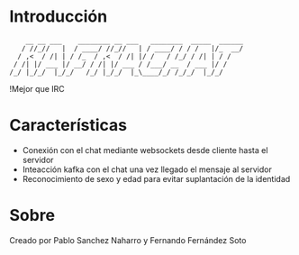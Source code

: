# Introducción

```
    __ __ ___    ________ __ ___   ________  _____  ______
   / //_//   |  / ____/ //_//   | / ____/ / / /   |/_  __/
  / ,<  / /| | / /_  / ,<  / /| |/ /   / /_/ / /| | / /   
 / /| |/ ___ |/ __/ / /| |/ ___ / /___/ __  / ___ |/ /    
/_/ |_/_/  |_/_/   /_/ |_/_/  |_\____/_/ /_/_/  |_/_/     
```
                                                          
!Mejor que IRC

# Características

* Conexión con el chat mediante websockets desde cliente hasta el servidor
* Inteacción kafka con el chat una vez llegado el mensaje al servidor
* Reconocimiento de sexo y edad para evitar suplantación de la identidad

# Sobre

Creado por Pablo Sanchez Naharro y Fernando Fernández Soto
